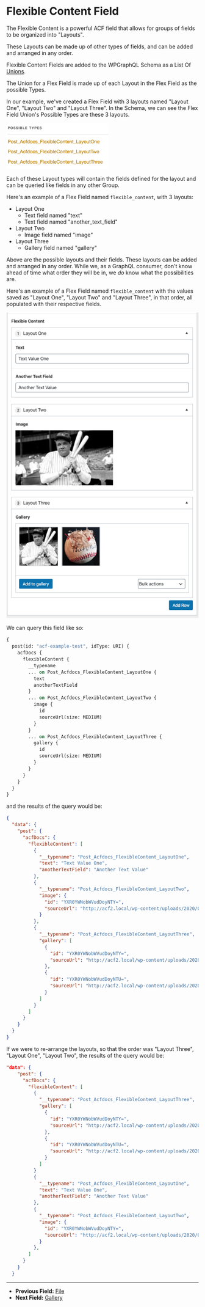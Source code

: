 # Flexible Content Field

The Flexible Content is a powerful ACF field that allows for groups of fields to be organized into "Layouts".

These Layouts can be made up of other types of fields, and can be added and arranged in any order.

Flexible Content Fields are added to the WPGraphQL Schema as a List Of [Unions](https://graphql.org/learn/schema/#union-types).

The Union for a Flex Field is made up of each Layout in the Flex Field as the possible Types.

In our example, we've created a Flex Field with 3 layouts named "Layout One", "Layout Two" and "Layout Three". In the Schema, we can see the Flex Field Union's Possible Types are these 3 layouts.

![Flex Fields Schema Union Possible Types](../img/flex-field-union-possible-types.png?raw=true)

Each of these Layout types will contain the fields defined for the layout and can be queried like fields in any other Group.

Here's an example of a Flex Field named `flexible_content`, with 3 layouts:

- Layout One
	- Text field named "text"
	- Text field named "another_text_field"
- Layout Two
	- Image field named "image"
- Layout Three
	- Gallery field named "gallery"

Above are the possible layouts and their fields. These layouts can be added and arranged in any order. While we, as a GraphQL consumer, don't know ahead of time what order they will be in, we _do_ know what the possibilities are.

Here's an example of a Flex Field named `flexible_content` with the values saved as "Layout One", "Layout Two" and "Layout Three", in that order, all populated with their respective fields.

![Flex field in the Edit Post screen](../img/flex-field-input.png?raw=true)

We can query this field like so:

```graphql
{
  post(id: "acf-example-test", idType: URI) {
    acfDocs {
      flexibleContent {
        __typename
        ... on Post_Acfdocs_FlexibleContent_LayoutOne {
          text
          anotherTextField
        }
        ... on Post_Acfdocs_FlexibleContent_LayoutTwo {
          image {
            id
            sourceUrl(size: MEDIUM)
          }
        }
        ... on Post_Acfdocs_FlexibleContent_LayoutThree {
          gallery {
            id
            sourceUrl(size: MEDIUM)
          }
        }
      }
    }
  }
}
```

and the results of the query would be:

```json
{
  "data": {
    "post": {
      "acfDocs": {
        "flexibleContent": [
          {
            "__typename": "Post_Acfdocs_FlexibleContent_LayoutOne",
            "text": "Text Value One",
            "anotherTextField": "Another Text Value"
          },
          {
            "__typename": "Post_Acfdocs_FlexibleContent_LayoutTwo",
            "image": {
              "id": "YXR0YWNobWVudDoyNTY=",
              "sourceUrl": "http://acf2.local/wp-content/uploads/2020/02/babe-ruth-300x169.jpg"
            }
          },
          {
            "__typename": "Post_Acfdocs_FlexibleContent_LayoutThree",
            "gallery": [
              {
                "id": "YXR0YWNobWVudDoyNTY=",
                "sourceUrl": "http://acf2.local/wp-content/uploads/2020/02/babe-ruth-300x169.jpg"
              },
              {
                "id": "YXR0YWNobWVudDoyNTU=",
                "sourceUrl": "http://acf2.local/wp-content/uploads/2020/02/babe-ruth-baseball-289x300.jpg"
              }
            ]
          }
        ]
      }
    }
  }
}
```

If we were to re-arrange the layouts, so that the order was "Layout Three", "Layout One", "Layout Two", the results of the query would be:

```json
"data": {
    "post": {
      "acfDocs": {
        "flexibleContent": [
          {
            "__typename": "Post_Acfdocs_FlexibleContent_LayoutThree",
            "gallery": [
              {
                "id": "YXR0YWNobWVudDoyNTY=",
                "sourceUrl": "http://acf2.local/wp-content/uploads/2020/02/babe-ruth-300x169.jpg"
              },
              {
                "id": "YXR0YWNobWVudDoyNTU=",
                "sourceUrl": "http://acf2.local/wp-content/uploads/2020/02/babe-ruth-baseball-289x300.jpg"
              }
            ]
          }
          {
            "__typename": "Post_Acfdocs_FlexibleContent_LayoutOne",
            "text": "Text Value One",
            "anotherTextField": "Another Text Value"
          },
          {
            "__typename": "Post_Acfdocs_FlexibleContent_LayoutTwo",
            "image": {
              "id": "YXR0YWNobWVudDoyNTY=",
              "sourceUrl": "http://acf2.local/wp-content/uploads/2020/02/babe-ruth-300x169.jpg"
            }
          },
        ]
      }
    }
  }
```

----

- **Previous Field:** [File](./file.md)
- **Next Field:** [Gallery](./gallery.md)
